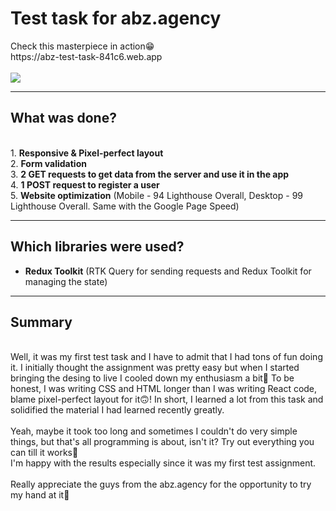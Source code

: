 <h1>Test task for abz.agency</h1>
Check this masterpiece in action😁 <br>
https://abz-test-task-841c6.web.app <br>
<br>
<img src="https://user-images.githubusercontent.com/96980453/175826319-9edfa918-7829-4108-8243-41cfc1396e8d.png">
<hr>
<h2>What was done?</h2>
<br>
1. <strong>Responsive & Pixel-perfect layout</strong> <br>
2. <strong>Form validation</strong> <br>
3. <strong>2 GET requests to get data from the server and use it in the app</strong> <br>
4. <strong>1 POST request to register a user</strong> <br>
5. <strong>Website optimization</strong> (Mobile - 94 Lighthouse Overall, Desktop - 99 Lighthouse Overall. Same with the Google Page Speed) <br>
<hr>
<h2>Which libraries were used?</h2>
<ul>
<li><strong>Redux Toolkit</strong> (RTK Query for sending requests and Redux Toolkit for managing the state)</li>
</ul>
<hr>
<h2>Summary</h2>
<br>
Well, it was my first test task and I have to admit that I had tons of fun doing it. I initially thought the assignment was pretty easy but when I started bringing the desing to live I cooled down my enthusiasm a bit🙂 To be honest, I was writing CSS and HTML longer than I was writing React code, blame pixel-perfect layout for it🙃! In short, I learned a lot from this task and solidified the material I had learned recently greatly. <br><br>Yeah, maybe it took too long and sometimes I couldn't do very simple things, but that's all programming is about, isn't it? Try out everything you can till it works🙂 <br> I'm happy with the results especially since it was my first test assignment. <br><br> Really appreciate the guys from the abz.agency for the opportunity to try my hand at it🙏 
